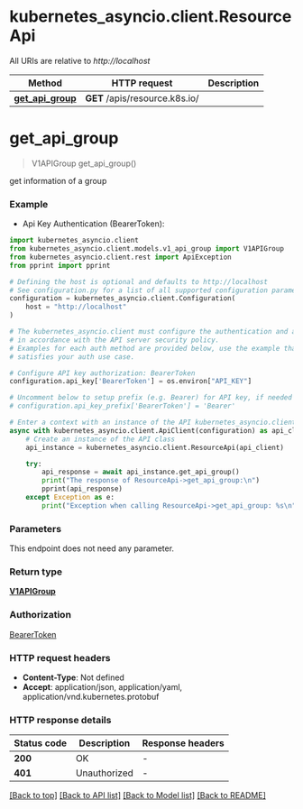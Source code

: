 # kubernetes_asyncio.client.ResourceApi

All URIs are relative to *http://localhost*

Method | HTTP request | Description
------------- | ------------- | -------------
[**get_api_group**](ResourceApi.md#get_api_group) | **GET** /apis/resource.k8s.io/ | 


# **get_api_group**
> V1APIGroup get_api_group()

get information of a group

### Example

* Api Key Authentication (BearerToken):

```python
import kubernetes_asyncio.client
from kubernetes_asyncio.client.models.v1_api_group import V1APIGroup
from kubernetes_asyncio.client.rest import ApiException
from pprint import pprint

# Defining the host is optional and defaults to http://localhost
# See configuration.py for a list of all supported configuration parameters.
configuration = kubernetes_asyncio.client.Configuration(
    host = "http://localhost"
)

# The kubernetes_asyncio.client must configure the authentication and authorization parameters
# in accordance with the API server security policy.
# Examples for each auth method are provided below, use the example that
# satisfies your auth use case.

# Configure API key authorization: BearerToken
configuration.api_key['BearerToken'] = os.environ["API_KEY"]

# Uncomment below to setup prefix (e.g. Bearer) for API key, if needed
# configuration.api_key_prefix['BearerToken'] = 'Bearer'

# Enter a context with an instance of the API kubernetes_asyncio.client
async with kubernetes_asyncio.client.ApiClient(configuration) as api_client:
    # Create an instance of the API class
    api_instance = kubernetes_asyncio.client.ResourceApi(api_client)

    try:
        api_response = await api_instance.get_api_group()
        print("The response of ResourceApi->get_api_group:\n")
        pprint(api_response)
    except Exception as e:
        print("Exception when calling ResourceApi->get_api_group: %s\n" % e)
```



### Parameters

This endpoint does not need any parameter.

### Return type

[**V1APIGroup**](V1APIGroup.md)

### Authorization

[BearerToken](../README.md#BearerToken)

### HTTP request headers

 - **Content-Type**: Not defined
 - **Accept**: application/json, application/yaml, application/vnd.kubernetes.protobuf

### HTTP response details

| Status code | Description | Response headers |
|-------------|-------------|------------------|
**200** | OK |  -  |
**401** | Unauthorized |  -  |

[[Back to top]](#) [[Back to API list]](../README.md#documentation-for-api-endpoints) [[Back to Model list]](../README.md#documentation-for-models) [[Back to README]](../README.md)

